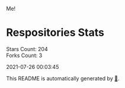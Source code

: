 Me!

# Respositories Stats
Stars Count: 204  
Forks Count: 3

2021-07-26 00:03:45  

This README is automatically generated by [🐰](https://github.com/rnitta/rnitta).

